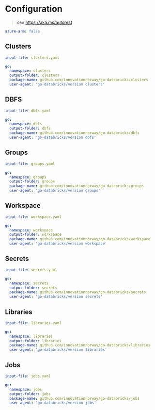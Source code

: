 # Configuration

> see https://aka.ms/autorest

``` yaml
azure-arm: false
```

## Clusters

``` yaml $(clusters)
input-file: clusters.yaml

go:
  namespace: clusters
  output-folder: clusters
  package-name: github.com/innovationnorway/go-databricks/clusters
  user-agent: 'go-databricks/version clusters'
```

## DBFS

``` yaml $(dbfs)
input-file: dbfs.yaml

go:
  namespace: dbfs
  output-folder: dbfs
  package-name: github.com/innovationnorway/go-databricks/dbfs
  user-agent: 'go-databricks/version dbfs'
```

## Groups

``` yaml $(groups)
input-file: groups.yaml

go:
  namespace: groups
  output-folder: groups
  package-name: github.com/innovationnorway/go-databricks/groups
  user-agent: 'go-databricks/version groups'
```

## Workspace

``` yaml $(workspace)
input-file: workspace.yaml

go:
  namespace: workspace
  output-folder: workspace
  package-name: github.com/innovationnorway/go-databricks/workspace
  user-agent: 'go-databricks/version workspace'
```

## Secrets

``` yaml $(secrets)
input-file: secrets.yaml

go:
  namespace: secrets
  output-folder: secrets
  package-name: github.com/innovationnorway/go-databricks/secrets
  user-agent: 'go-databricks/version secrets'
```

## Libraries

``` yaml $(libraries)
input-file: libraries.yaml

go:
  namespace: libraries
  output-folder: libraries
  package-name: github.com/innovationnorway/go-databricks/libraries
  user-agent: 'go-databricks/version libraries'
```

## Jobs

``` yaml $(jobs)
input-file: jobs.yaml

go:
  namespace: jobs
  output-folder: jobs
  package-name: github.com/innovationnorway/go-databricks/jobs
  user-agent: 'go-databricks/version jobs'
```
